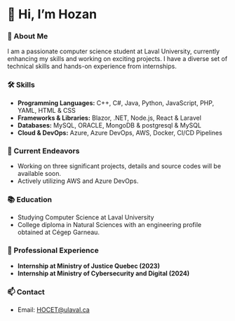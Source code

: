 # 👋 Hi, I’m Hozan

### 🌟 About Me
I am a passionate computer science student at Laval University, currently enhancing my skills and working on exciting projects. I have a diverse set of technical skills and hands-on experience from internships.

### 🛠️ Skills
- **Programming Languages:** C++, C#, Java, Python, JavaScript, PHP, YAML, HTML & CSS
- **Frameworks & Libraries:** Blazor, .NET, Node.js, React & Laravel 
- **Databases:** MySQL, ORACLE, MongoDB & postgresql & MySQL
- **Cloud & DevOps:** Azure, Azure DevOps, AWS, Docker, CI/CD Pipelines

### 🚀 Current Endeavors
- Working on three significant projects, details and source codes will be available soon.
- Actively utilizing AWS and Azure DevOps.

### 📚 Education
- Studying Computer Science at Laval University
- College diploma in Natural Sciences with an engineering profile obtained at Cégep Garneau.

### 💼 Professional Experience
- **Internship at Ministry of Justice Quebec (2023)**
- **Internship at Ministry of Cybersecurity and Digital (2024)**

### 📫 Contact
- Email: [HOCET@ulaval.ca](mailto:HOCET@ulaval.ca)

